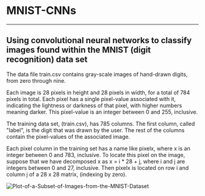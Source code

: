 # MNIST-CNNs
---
Using convolutional neural networks to classify images found within the MNIST (digit recognition) data set
---

The data file train.csv contains gray-scale images of hand-drawn digits, from zero through nine.

Each image is 28 pixels in height and 28 pixels in width, for a total of 784 pixels in total. Each pixel has a single pixel-value associated with it, indicating the lightness or darkness of that pixel, with higher numbers meaning darker. This pixel-value is an integer between 0 and 255, inclusive.

The training data set, (train.csv), has 785 columns. The first column, called "label", is the digit that was drawn by the user. The rest of the columns contain the pixel-values of the associated image.

Each pixel column in the training set has a name like pixelx, where x is an integer between 0 and 783, inclusive. To locate this pixel on the image, suppose that we have decomposed x as x = i * 28 + j, where i and j are integers between 0 and 27, inclusive. Then pixelx is located on row i and column j of a 28 x 28 matrix, (indexing by zero).

![Plot-of-a-Subset-of-Images-from-the-MNIST-Dataset](https://github.com/TimRyall/MNIST-CNNs/assets/78301985/ea79efb1-d2f2-4847-902f-a9bf3cb94722)

